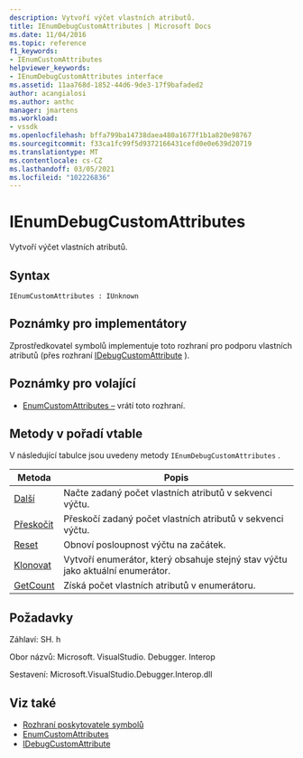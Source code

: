```yaml
---
description: Vytvoří výčet vlastních atributů.
title: IEnumDebugCustomAttributes | Microsoft Docs
ms.date: 11/04/2016
ms.topic: reference
f1_keywords:
- IEnumCustomAttributes
helpviewer_keywords:
- IEnumDebugCustomAttributes interface
ms.assetid: 11aa768d-1852-44d6-9de3-17f9bafaded2
author: acangialosi
ms.author: anthc
manager: jmartens
ms.workload:
- vssdk
ms.openlocfilehash: bffa799ba14738daea480a1677f1b1a820e98767
ms.sourcegitcommit: f33ca1fc99f5d9372166431cefd0e0e639d20719
ms.translationtype: MT
ms.contentlocale: cs-CZ
ms.lasthandoff: 03/05/2021
ms.locfileid: "102226836"
---
```

# <a name="ienumdebugcustomattributes"></a>IEnumDebugCustomAttributes
Vytvoří výčet vlastních atributů.

## <a name="syntax"></a>Syntax

```
IEnumCustomAttributes : IUnknown
```

## <a name="notes-for-implementers"></a>Poznámky pro implementátory
 Zprostředkovatel symbolů implementuje toto rozhraní pro podporu vlastních atributů (přes rozhraní [IDebugCustomAttribute](../../../extensibility/debugger/reference/idebugcustomattribute.md) ).

## <a name="notes-for-callers"></a>Poznámky pro volající
- [EnumCustomAttributes –](../../../extensibility/debugger/reference/idebugcustomattributequery2-enumcustomattributes.md) vrátí toto rozhraní.

## <a name="methods-in-vtable-order"></a>Metody v pořadí vtable
 V následující tabulce jsou uvedeny metody `IEnumDebugCustomAttributes` .

|Metoda|Popis|
|------------|-----------------|
|[Další](../../../extensibility/debugger/reference/ienumdebugcustomattributes-next.md)|Načte zadaný počet vlastních atributů v sekvenci výčtu.|
|[Přeskočit](../../../extensibility/debugger/reference/ienumdebugcustomattributes-skip.md)|Přeskočí zadaný počet vlastních atributů v sekvenci výčtu.|
|[Reset](../../../extensibility/debugger/reference/ienumdebugcustomattributes-reset.md)|Obnoví posloupnost výčtu na začátek.|
|[Klonovat](../../../extensibility/debugger/reference/ienumdebugcustomattributes-clone.md)|Vytvoří enumerátor, který obsahuje stejný stav výčtu jako aktuální enumerátor.|
|[GetCount](../../../extensibility/debugger/reference/ienumdebugcustomattributes-getcount.md)|Získá počet vlastních atributů v enumerátoru.|

## <a name="requirements"></a>Požadavky
 Záhlaví: SH. h

 Obor názvů: Microsoft. VisualStudio. Debugger. Interop

 Sestavení: Microsoft.VisualStudio.Debugger.Interop.dll

## <a name="see-also"></a>Viz také
- [Rozhraní poskytovatele symbolů](../../../extensibility/debugger/reference/symbol-provider-interfaces.md)
- [EnumCustomAttributes](../../../extensibility/debugger/reference/idebugcustomattributequery2-enumcustomattributes.md)
- [IDebugCustomAttribute](../../../extensibility/debugger/reference/idebugcustomattribute.md)
